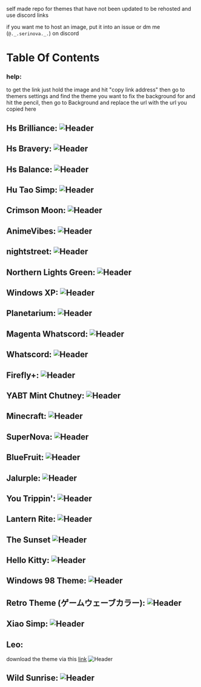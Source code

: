 self made repo for themes that have not been updated to be rehosted and use discord links

if you want me to host an image, put it into an issue or dm me (`@._.serinova._.`) on discord


# Table Of Contents
### help: 
to get the link just hold the image and hit "copy link address" then go to themers settings and find the theme you want to fix the background for and hit the pencil, then go to Background and replace the url with the url you copied here

## Hs Brilliance: ![Header](https://github.com/OasisVee/wallpapers/raw/main/131_Sem_Titulo_20231227171708.png)
## Hs Bravery: ![Header](https://github.com/OasisVee/wallpapers/raw/main/132_Sem_Titulo_20231227173648.png)
## Hs Balance: ![Header](https://github.com/OasisVee/wallpapers/raw/main/134_Sem_Titulo_20231227175514.png)
## Hu Tao Simp: ![Header](https://github.com/OasisVee/wallpapers/raw/main/1618529928174232542.jpg)
## Crimson Moon: ![Header](https://github.com/OasisVee/wallpapers/raw/main/1686790640350.jpg)
## AnimeVibes: ![Header](https://github.com/OasisVee/wallpapers/raw/main/20211012_170839.gif)
## nightstreet: ![Header](https://github.com/OasisVee/wallpapers/raw/main/4d8d3dc80bace9161a30621ac7b43f87.jpg)
## Northern Lights Green: ![Header](https://github.com/OasisVee/wallpapers/raw/main/545186.jpg)
## Windows XP: ![Header](https://github.com/OasisVee/wallpapers/raw/main/67168c4fa7c2fdaa85c7db830fd5daa168c52706.jpg)
## Planetarium: ![Header](https://github.com/OasisVee/wallpapers/raw/main/IMG_20230715_011416.jpg)
## Magenta Whatscord: ![Header](https://github.com/OasisVee/wallpapers/raw/main/output-onlinepngtools.jpg)
## Whatscord: ![Header](https://github.com/OasisVee/wallpapers/raw/main/LargerWhatscordGreen.gif)
## Firefly+: ![Header](https://github.com/OasisVee/wallpapers/raw/main/Minimalist-Wallpaper-Background-1-1.jpg)
## YABT Mint Chutney: ![Header](https://github.com/OasisVee/wallpapers/raw/main/MintChutney.png)
## Minecraft: ![Header](https://github.com/OasisVee/wallpapers/raw/main/Screenshot_20210909-210231.png)
## SuperNova: ![Header](https://github.com/OasisVee/wallpapers/raw/main/Untitled6_20230420011515.png)
## BlueFruit: ![Header](https://github.com/OasisVee/wallpapers/raw/main/bluefruit.png)
## Jalurple: ![Header](https://github.com/OasisVee/wallpapers/raw/main/ezgif-4-bb4746dc21.gif)
## You Trippin': ![Header](https://github.com/OasisVee/wallpapers/raw/main/giphy.gif)
## Lantern Rite: ![Header](https://github.com/OasisVee/wallpapers/raw/main/shaoying-neo-8.jpg)
## The Sunset ![Header](https://github.com/OasisVee/wallpapers/raw/main/sunset.png)
## Hello Kitty: ![Header](https://github.com/OasisVee/wallpapers/raw/main/thumb-1920-221937.jpg)
## Windows 98 Theme: ![Header](https://github.com/OasisVee/wallpapers/raw/main/vapor1693573181232.png)
## Retro Theme (ゲームウェーブカラー): ![Header](https://github.com/OasisVee/wallpapers/raw/main/vapor1693596321284.jpg)
## Xiao Simp: ![Header](https://github.com/OasisVee/wallpapers/raw/main/wallpaperflare-cropped_8.jpeg)
## Leo:
download the theme via this [link](https://github.com/KindaColdNGL/Themes/blob/main/Leo.json)
![Header](https://github.com/OasisVee/wallpapers/raw/main/images_69-2.jpeg)
## Wild Sunrise: ![Header](https://github.com/OasisVee/wallpapers/raw/main/aafb8fe6c8f215adf23e2c3e89847707.jpg)

